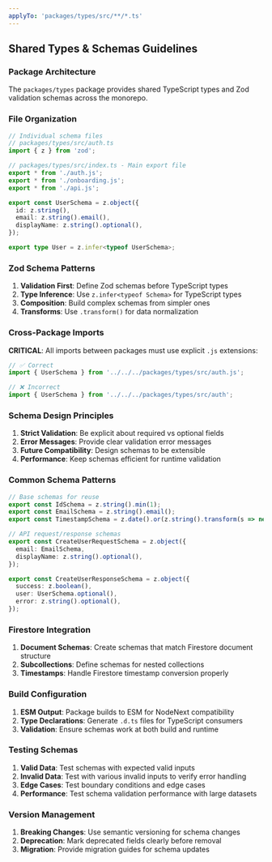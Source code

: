 ```yaml
---
applyTo: 'packages/types/src/**/*.ts'
---
```


## Shared Types & Schemas Guidelines

### Package Architecture

The `packages/types` package provides shared TypeScript types and Zod validation schemas across the monorepo.

### File Organization

```typescript
// Individual schema files
// packages/types/src/auth.ts
import { z } from 'zod';

// packages/types/src/index.ts - Main export file
export * from './auth.js';
export * from './onboarding.js';
export * from './api.js';

export const UserSchema = z.object({
  id: z.string(),
  email: z.string().email(),
  displayName: z.string().optional(),
});

export type User = z.infer<typeof UserSchema>;
```

### Zod Schema Patterns

1. **Validation First**: Define Zod schemas before TypeScript types
2. **Type Inference**: Use `z.infer<typeof Schema>` for TypeScript types
3. **Composition**: Build complex schemas from simpler ones
4. **Transforms**: Use `.transform()` for data normalization

### Cross-Package Imports

**CRITICAL**: All imports between packages must use explicit `.js` extensions:

```typescript
// ✅ Correct
import { UserSchema } from '../../../packages/types/src/auth.js';

// ❌ Incorrect
import { UserSchema } from '../../../packages/types/src/auth';
```

### Schema Design Principles

1. **Strict Validation**: Be explicit about required vs optional fields
2. **Error Messages**: Provide clear validation error messages
3. **Future Compatibility**: Design schemas to be extensible
4. **Performance**: Keep schemas efficient for runtime validation

### Common Schema Patterns

```typescript
// Base schemas for reuse
export const IdSchema = z.string().min(1);
export const EmailSchema = z.string().email();
export const TimestampSchema = z.date().or(z.string().transform(s => new Date(s)));

// API request/response schemas
export const CreateUserRequestSchema = z.object({
  email: EmailSchema,
  displayName: z.string().optional(),
});

export const CreateUserResponseSchema = z.object({
  success: z.boolean(),
  user: UserSchema.optional(),
  error: z.string().optional(),
});
```

### Firestore Integration

1. **Document Schemas**: Create schemas that match Firestore document structure
2. **Subcollections**: Define schemas for nested collections
3. **Timestamps**: Handle Firestore timestamp conversion properly

### Build Configuration

1. **ESM Output**: Package builds to ESM for NodeNext compatibility
2. **Type Declarations**: Generate `.d.ts` files for TypeScript consumers
3. **Validation**: Ensure schemas work at both build and runtime

### Testing Schemas

1. **Valid Data**: Test schemas with expected valid inputs
2. **Invalid Data**: Test with various invalid inputs to verify error handling
3. **Edge Cases**: Test boundary conditions and edge cases
4. **Performance**: Test schema validation performance with large datasets

### Version Management

1. **Breaking Changes**: Use semantic versioning for schema changes
2. **Deprecation**: Mark deprecated fields clearly before removal
3. **Migration**: Provide migration guides for schema updates

